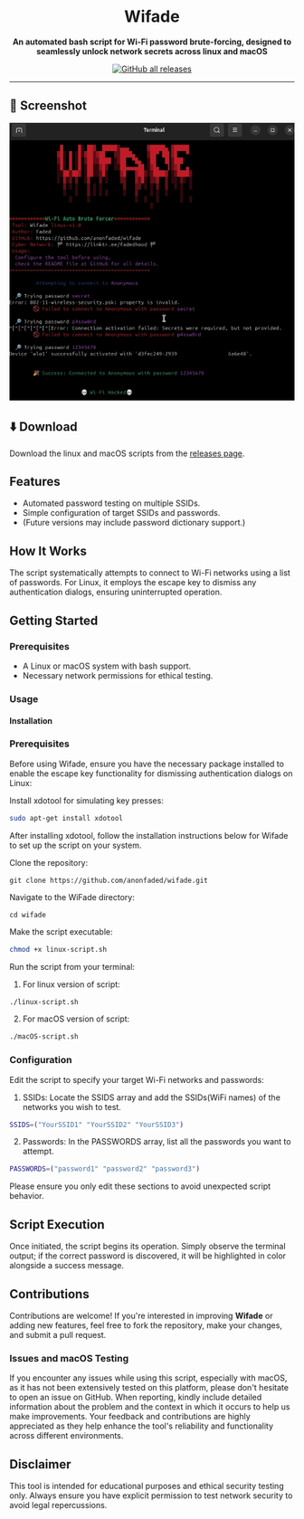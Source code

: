 <div align="center">

# Wifade

**An automated bash script for Wi-Fi password brute-forcing, designed to seamlessly unlock network secrets across linux and macOS**

[![GitHub all releases](https://img.shields.io/github/downloads/anonfaded/wifade/total?label=Downloads&logo=github)](https://github.com/anonfaded/wifade/releases/)

</div>

---

## 📱 Screenshot

<div align="center">
<img src="/img/1.jpg" style="width: 700px; height: auto;" >
</div>

## ⬇️ Download

Download the linux and macOS scripts from the [releases page](https://github.com/anonfaded/wifade/releases/tag/v1.0).


## Features

- Automated password testing on multiple SSIDs.
- Simple configuration of target SSIDs and passwords.
- (Future versions may include password dictionary support.)

## How It Works

The script systematically attempts to connect to Wi-Fi networks using a list of passwords. For Linux, it employs the escape key to dismiss any authentication dialogs, ensuring uninterrupted operation.

## Getting Started
### Prerequisites

- A Linux or macOS system with bash support.
- Necessary network permissions for ethical testing.



### Usage

#### Installation

### Prerequisites

Before using Wifade, ensure you have the necessary package installed to enable the escape key functionality for dismissing authentication dialogs on Linux:

Install xdotool for simulating key presses:

```bash
sudo apt-get install xdotool
```

After installing xdotool, follow the installation instructions below for Wifade to set up the script on your system.

Clone the repository:

```
git clone https://github.com/anonfaded/wifade.git
```

Navigate to the WiFade directory:

```
cd wifade
```

Make the script executable:

```bash
chmod +x linux-script.sh
```

Run the script from your terminal:

1. For linux version of script:
```bash
./linux-script.sh
```
2. For macOS version of script:
```bash
./macOS-script.sh
```

### Configuration

Edit the script to specify your target Wi-Fi networks and passwords:

1. SSIDs: Locate the SSIDS array and add the SSIDs(WiFi names) of the networks you wish to test.

```bash
SSIDS=("YourSSID1" "YourSSID2" "YourSSID3")
```

2. Passwords: In the PASSWORDS array, list all the passwords you want to attempt.

```bash
PASSWORDS=("password1" "password2" "password3")
```

Please ensure you only edit these sections to avoid unexpected script behavior.

## Script Execution

Once initiated, the script begins its operation. Simply observe the terminal output; if the correct password is discovered, it will be highlighted in color alongside a success message.

## Contributions

Contributions are welcome! If you're interested in improving **Wifade** or adding new features, feel free to fork the repository, make your changes, and submit a pull request. 

### Issues and macOS Testing

If you encounter any issues while using this script, especially with macOS, as it has not been extensively tested on this platform, please don't hesitate to open an issue on GitHub. When reporting, kindly include detailed information about the problem and the context in which it occurs to help us make improvements. Your feedback and contributions are highly appreciated as they help enhance the tool's reliability and functionality across different environments.

## Disclaimer

This tool is intended for educational purposes and ethical security testing only. Always ensure you have explicit permission to test network security to avoid legal repercussions.
